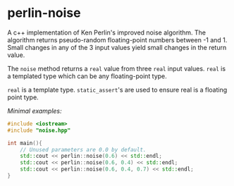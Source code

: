 # perlin-noise
A c++ implementation of Ken Perlin's improved noise algorithm. The algorithm returns pseudo-random floating-point numbers between -1 and 1. Small changes in any of the 3 input values yield small changes in the return value.

The `noise` method returns a `real` value from three `real` input values. `real` is a templated type which can be any floating-point type.

`real` is a template type. `static_assert`'s are used to ensure real is a floating point type.

*Minimal examples:*
```cpp
#include <iostream>
#include "noise.hpp"

int main(){
	// Unused parameters are 0.0 by default.
	std::cout << perlin::noise(0.6) << std::endl;
	std::cout << perlin::noise(0.6, 0.4) << std::endl;
	std::cout << perlin::noise(0.6, 0.4, 0.7) << std::endl;
}
```
